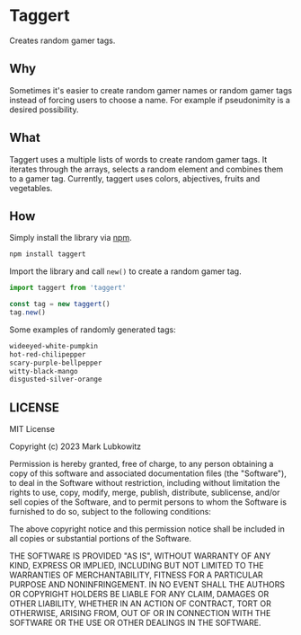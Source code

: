 # Taggert

Creates random gamer tags.

## Why

Sometimes it's easier to create random gamer names or random gamer tags instead of forcing users to choose a name. For example if pseudonimity is a desired possibility.

## What

Taggert uses a multiple lists of words to create random gamer tags. It iterates through the arrays, selects a random element and combines them to a gamer tag. Currently, taggert uses colors, abjectives, fruits and vegetables.

## How

Simply install the library via [npm](https://npmjs.org).

```js
npm install taggert
```

Import the library and call `new()` to create a random gamer tag.

```js
import taggert from 'taggert'

const tag = new taggert()
tag.new()
```

Some examples of randomly generated tags:

```txt
wideeyed-white-pumpkin
hot-red-chilipepper
scary-purple-bellpepper
witty-black-mango
disgusted-silver-orange
```

## LICENSE

MIT License

Copyright (c) 2023 Mark Lubkowitz

Permission is hereby granted, free of charge, to any person obtaining a copy
of this software and associated documentation files (the "Software"), to deal
in the Software without restriction, including without limitation the rights
to use, copy, modify, merge, publish, distribute, sublicense, and/or sell
copies of the Software, and to permit persons to whom the Software is
furnished to do so, subject to the following conditions:

The above copyright notice and this permission notice shall be included in all
copies or substantial portions of the Software.

THE SOFTWARE IS PROVIDED "AS IS", WITHOUT WARRANTY OF ANY KIND, EXPRESS OR
IMPLIED, INCLUDING BUT NOT LIMITED TO THE WARRANTIES OF MERCHANTABILITY,
FITNESS FOR A PARTICULAR PURPOSE AND NONINFRINGEMENT. IN NO EVENT SHALL THE
AUTHORS OR COPYRIGHT HOLDERS BE LIABLE FOR ANY CLAIM, DAMAGES OR OTHER
LIABILITY, WHETHER IN AN ACTION OF CONTRACT, TORT OR OTHERWISE, ARISING FROM,
OUT OF OR IN CONNECTION WITH THE SOFTWARE OR THE USE OR OTHER DEALINGS IN THE
SOFTWARE.
